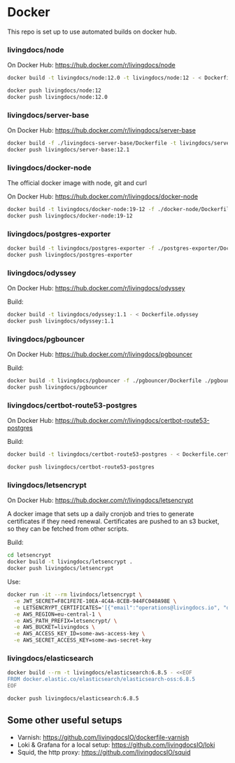 # Docker

This repo is set up to use automated builds on docker hub.

### livingdocs/node

On Docker Hub: https://hub.docker.com/r/livingdocs/node

```sh
docker build -t livingdocs/node:12.0 -t livingdocs/node:12 - < Dockerfile.node

docker push livingdocs/node:12
docker push livingdocs/node:12.0
```

### livingdocs/server-base

On Docker Hub: https://hub.docker.com/r/livingdocs/server-base

```sh
docker build -f ./livingdocs-server-base/Dockerfile -t livingdocs/server-base:12.1 ./livingdocs-server-base
docker push livingdocs/server-base:12.1
```

### livingdocs/docker-node

The official docker image with node, git and curl

On Docker Hub: https://hub.docker.com/r/livingdocs/docker-node

```sh
docker build -t livingdocs/docker-node:19-12 -f ./docker-node/Dockerfile ./docker-node
docker push livingdocs/docker-node:19-12
```

### livingdocs/postgres-exporter

```sh
docker build -t livingdocs/postgres-exporter -f ./postgres-exporter/Dockerfile ./postgres-exporter
docker push livingdocs/postgres-exporter
```

### livingdocs/odyssey

On Docker Hub: https://hub.docker.com/r/livingdocs/odyssey

Build:
```sh
docker build -t livingdocs/odyssey:1.1 - < Dockerfile.odyssey
docker push livingdocs/odyssey:1.1
```

### livingdocs/pgbouncer

On Docker Hub: https://hub.docker.com/r/livingdocs/pgbouncer

Build:
```sh
docker build -t livingdocs/pgbouncer -f ./pgbouncer/Dockerfile ./pgbouncer
docker push livingdocs/pgbouncer
```

### livingdocs/certbot-route53-postgres

On Docker Hub: https://hub.docker.com/r/livingdocs/certbot-route53-postgres

Build:
```sh
docker build -t livingdocs/certbot-route53-postgres - < Dockerfile.certbot-route53-postgres

docker push livingdocs/certbot-route53-postgres
```

### livingdocs/letsencrypt

On Docker Hub: https://hub.docker.com/r/livingdocs/letsencrypt

A docker image that sets up a daily cronjob and tries to generate certificates if they need renewal.
Certificates are pushed to an s3 bucket, so they can be fetched from other scripts.

Build:
```sh
cd letsencrypt
docker build -t livingdocs/letsencrypt .
docker push livingdocs/letsencrypt
```

Use:
```sh
docker run -it --rm livindocs/letsencrypt \
  -e JWT_SECRET=F8C1FE7E-10EA-4C4A-8CEB-944FC040A98E \
  -e LETSENCRYPT_CERTIFICATES='[{"email":"operations@livingdocs.io", "domains": ["livingdocs.io"]}]' \
  -e AWS_REGION=eu-central-1 \
  -e AWS_PATH_PREFIX=letsencrypt/ \
  -e AWS_BUCKET=livingdocs \
  -e AWS_ACCESS_KEY_ID=some-aws-access-key \
  -e AWS_SECRET_ACCESS_KEY=some-aws-secret-key
```

### livingdocs/elasticsearch

```sh
docker build --rm -t livingdocs/elasticsearch:6.8.5 - <<EOF
FROM docker.elastic.co/elasticsearch/elasticsearch-oss:6.8.5
EOF

docker push livingdocs/elasticsearch:6.8.5
```

## Some other useful setups

- Varnish: https://github.com/livingdocsIO/dockerfile-varnish
- Loki & Grafana for a local setup: https://github.com/livingdocsIO/loki
- Squid, the http proxy: https://github.com/livingdocsIO/squid
